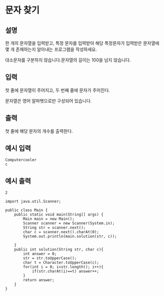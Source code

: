 # 문자 찾기

## 설명

한 개의 문자열을 입력받고, 특정 문자를 입력받아 해당 특정문자가 입력받은 문자열에 몇 개 존재하는지 알아내는 프로그램을 작성하세요.

대소문자를 구분하지 않습니다.문자열의 길이는 100을 넘지 않습니다.


## 입력
첫 줄에 문자열이 주어지고, 두 번째 줄에 문자가 주어진다.

문자열은 영어 알파벳으로만 구성되어 있습니다.


## 출력
첫 줄에 해당 문자의 개수를 출력한다.

## 예시 입력
```
Computercooler
c
```

## 예시 출력

```
2
```

```
import java.util.Scanner;

public class Main {
    public static void main(String[] args) {
        Main main = new Main();
        Scanner scanner = new Scanner(System.in);
        String str = scanner.next();
        char c = scanner.next().charAt(0);
        System.out.println(main.solution(str, c));

    }
    public int solution(String str, char c){
        int answer = 0;
        str = str.toUpperCase();
        char t = Character.toUpperCase(c);
        for(int i = 0; i<str.length(); i++){
            if(str.charAt(i)==t) answer++;
        }
        return answer;
    }
}

```
